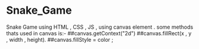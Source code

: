 # Snake_Game

Snake Game using HTML , CSS , JS ,  using canvas element . 
some methods thats used in canvas is:-
##canvas.getContext("2d")
##canvas.fillRect(x , y , width , height).
##canvas.fillStyle = color ;
##
